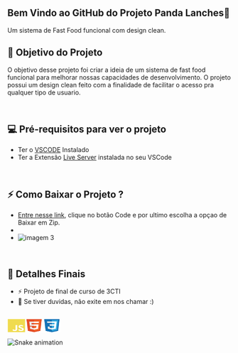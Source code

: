## Bem Vindo ao GitHub do Projeto <strong>Panda Lanches</strong>👋

Um sistema de Fast Food funcional com design clean.

## 🚀 Objetivo do Projeto
O objetivo desse projeto foi criar a ideia de um sistema de fast food funcional para melhorar nossas capacidades de desenvolvimento.
O projeto possui um design clean feito com a finalidade de facilitar o acesso pra qualquer tipo de usuario.

<br>


## 💻 Pré-requisitos para ver o projeto

* Ter o <a href="https://code.visualstudio.com/">VSCODE</a> Instalado
* Ter a Extensão <a href="https://marketplace.visualstudio.com/items?itemName=ritwickdey.LiveServer">Live Server</a> instalada no seu VSCode

<br>

## ⚡ Como Baixar o Projeto ?
- <a href="https://github.com/Trab3CTI/panda-lanches-website-principal">Entre nesse link</a>, clique no botão Code e por ultimo escolha a opçao de Baixar em Zip.
- 
- ![imagem 3](https://user-images.githubusercontent.com/94136685/143333942-5b18fa8a-a964-410b-adc3-1cf6b79e24ba.png)

<br>

## 💼 Detalhes Finais
- ⚡ Projeto de final de curso de 3CTI 
- 💌 Se tiver duvidas, não exite em nos chamar :)

<br>

<div style='display: flex;'>
  <img height="30" width="40" src="https://raw.githubusercontent.com/devicons/devicon/master/icons/javascript/javascript-plain.svg">
  <img height="30" width="40" src="https://raw.githubusercontent.com/devicons/devicon/master/icons/html5/html5-original.svg">
  <img height="30" width="40" src="https://raw.githubusercontent.com/devicons/devicon/master/icons/css3/css3-original.svg">
</div>
 
  ![Snake animation](https://github.com/lucassoares72/lucassoares72/blob/output/github-contribution-grid-snake.svg)
 
</div>
